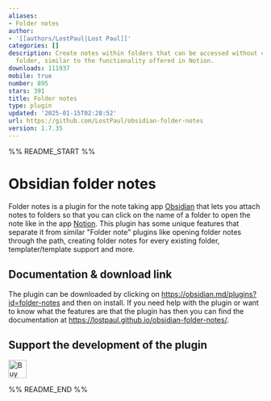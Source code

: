 ```yaml
---
aliases:
- Folder notes
author:
- '[[authors/LostPaul|Lost Paul]]'
categories: []
description: Create notes within folders that can be accessed without collapsing the
  folder, similar to the functionality offered in Notion.
downloads: 111937
mobile: true
number: 895
stars: 391
title: Folder notes
type: plugin
updated: '2025-01-15T02:28:52'
url: https://github.com/LostPaul/obsidian-folder-notes
version: 1.7.35
---
```


%% README_START %%

# Obsidian folder notes

Folder notes is a plugin for the note taking app  [Obsidian](https://obsidian.md/) that lets you attach notes to folders so that you can click on the name of a folder to open the note like in the app [Notion](https://www.notion.so/).
This plugin has some unique features that separate it from similar "Folder note" plugins like opening folder notes through the path, creating folder notes for every existing folder, templater/template support and more.

## Documentation & download link
The plugin can be downloaded by clicking on https://obsidian.md/plugins?id=folder-notes and then on install. If you need help with the plugin or want to know what the features are that the plugin has then you can find the documentation at https://lostpaul.github.io/obsidian-folder-notes/.

## Support the development of the plugin

<a href='https://ko-fi.com/D1D1GHGSI' target='_blank'><img height='36' style='border:0px;height:36px;' src='https://storage.ko-fi.com/cdn/kofi2.png?v=3' border='0' alt='Buy Me a Coffee at ko-fi.com' /></a>


%% README_END %%